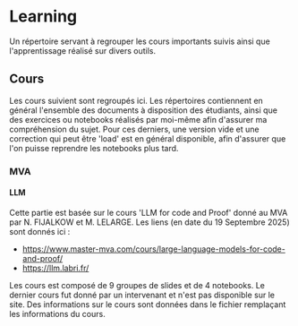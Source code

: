 # Learning

Un répertoire servant à regrouper les cours importants suivis ainsi que l'apprentissage réalisé sur divers outils.



## Cours

Les cours suivient sont regroupés ici. 
Les répertoires contiennent en général l'ensemble des documents à disposition des étudiants, ainsi que des exercices ou notebooks réalisés par moi-même afin d'assurer ma compréhension du sujet. 
Pour ces derniers, une version vide et une correction qui peut être 'load' est en général disponible, afin d'assurer que l'on puisse reprendre les notebooks plus tard. 

### MVA 

#### LLM

Cette partie est basée sur le cours 'LLM for code and Proof' donné au MVA par N. FIJALKOW et M. LELARGE. 
Les liens (en date du 19 Septembre 2025) sont donnés ici : 
- https://www.master-mva.com/cours/large-language-models-for-code-and-proof/
- https://llm.labri.fr/

Les cours est composé de 9 groupes de slides et de 4 notebooks. Le dernier cours fut donné par un intervenant et n'est pas disponible sur le site. Des informations sur le cours sont données dans le fichier remplaçant les informations du cours. 


